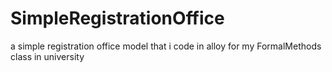 # SimpleRegistrationOffice
a simple registration office model that i code in alloy for my FormalMethods class in university
